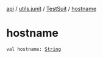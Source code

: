 [api](../../index.md) / [utils.junit](../index.md) / [TestSuit](index.md) / [hostname](./hostname.md)

# hostname

`val hostname: `[`String`](https://kotlinlang.org/api/latest/jvm/stdlib/kotlin/-string/index.html)